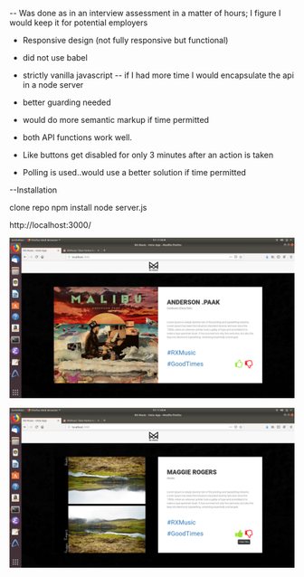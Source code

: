 -- Was done as in an interview assessment in a matter of hours; I figure I would keep it for potential employers
- Responsive design (not fully responsive but functional)
- did not use babel
- strictly vanilla javascript -- if I had more time I would encapsulate the api in a node server
- better guarding needed
- would do more semantic markup if time permitted
- both API functions work well.

- Like buttons get disabled for only 3 minutes after an action is taken
- Polling is used..would use a better solution if time permitted

--Installation

clone repo
npm install
node server.js


http://localhost:3000/

![Screenshot 1](screenshot1.png?raw=true "Screenshot 1")


![Screenshot 2](screenshot2.png?raw=true "Screenshot 2")